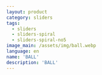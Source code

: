 ```yaml
---
layout: product
category: sliders
tags:
  - sliders
  - sliders-spiral
  - sliders-spiral-no5
image_main: /assets/img/ball.webp
language: en
name: 'BALL'
description: 'BALL'
---
```

